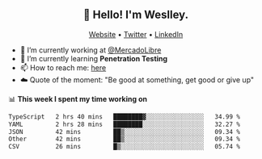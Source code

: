 <h2 align="center">👋 Hello! I'm Weslley.</h2>
<p align="center">
  <a href="http://weslleyneri.com.br">Website</a> •
  <a href="https://twitter.com/Weslley_Neri">Twitter</a> •
  <a href="https://www.linkedin.com/in/weslley-neri-3658908b">LinkedIn</a>
</p>


- 🔭 I’m currently working at [@MercadoLibre](https://github.com/mercadolibre)
- 🌱 I’m currently learning **Penetration Testing**
- 📫 How to reach me: [here](mailto:weslley39@gmail.com)
- ☁️ Quote of the moment: "Be good at something, get good or give up"

📊 **This week I spent my time working on**
<!--START_SECTION:waka-->

```txt
TypeScript   2 hrs 40 mins   ████████▓░░░░░░░░░░░░░░░░   34.99 %
YAML         2 hrs 28 mins   ████████░░░░░░░░░░░░░░░░░   32.27 %
JSON         42 mins         ██▒░░░░░░░░░░░░░░░░░░░░░░   09.34 %
Other        42 mins         ██▒░░░░░░░░░░░░░░░░░░░░░░   09.34 %
CSV          26 mins         █▒░░░░░░░░░░░░░░░░░░░░░░░   05.74 %
```

<!--END_SECTION:waka-->

<!-- Inspired by https://github.com/gruselhaus/gruselhaus -->